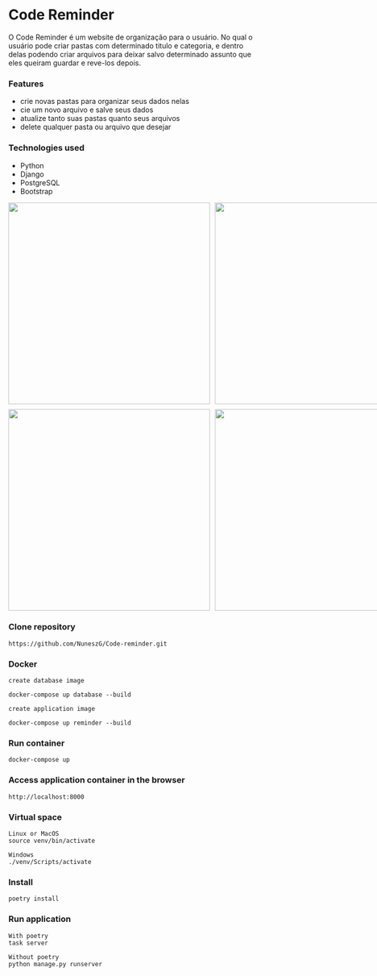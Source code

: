 # Code Reminder

O Code Reminder é um website de organização para o usuário.
No qual o usuário pode criar pastas com determinado titulo e categoria, e dentro delas podendo criar arquivos
para deixar salvo determinado assunto que eles queiram guardar e reve-los depois.

### Features
- crie novas pastas para organizar seus dados nelas 
- cie um novo arquivo e salve seus dados  
- atualize tanto suas pastas quanto seus arquivos 
- delete qualquer pasta ou arquivo que desejar

### Technologies used
- Python
- Django 
- PostgreSQL 
- Bootstrap 

<div style="display: grid; grid-template-columns: repeat(2, 400px); gap: 10px;">
  <img src="/assets/application/Captura de ecrã 2024-11-15 185342.png" style="width: 400px">
  <img src="/assets/application/Captura de ecrã 2024-11-15 185424.png" style="width: 400px">
  <img src="/assets/application/Captura de ecrã 2024-11-15 185440.png" style="width: 400px">
  <img src="/assets/application/Captura de ecrã 2024-11-15 185940.png" style="width: 400px">
</div>

### Clone repository
```
https://github.com/NuneszG/Code-reminder.git
```

### Docker 
```
create database image

docker-compose up database --build
```
```
create application image

docker-compose up reminder --build
```

### Run container
```
docker-compose up
```

### Access application container in the browser
```
http://localhost:8000
```

### Virtual space 
```
Linux or MacOS
source venv/bin/activate

Windows
./venv/Scripts/activate
```

### Install 
```
poetry install
```

### Run application  
```
With poetry
task server

Without poetry
python manage.py runserver
```

